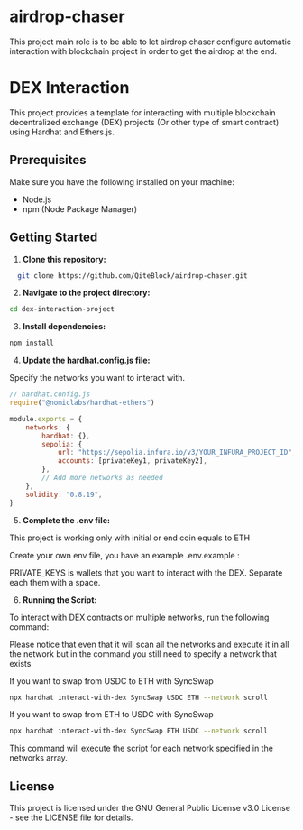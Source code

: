 # airdrop-chaser

This project main role is to be able to let airdrop chaser configure automatic interaction with blockchain project in order to get the airdrop at the end.

# DEX Interaction

This project provides a template for interacting with multiple blockchain decentralized exchange (DEX) projects (Or other type of smart contract) using Hardhat and Ethers.js.

## Prerequisites

Make sure you have the following installed on your machine:

-   Node.js
-   npm (Node Package Manager)

## Getting Started

1. **Clone this repository:**

```bash
  git clone https://github.com/QiteBlock/airdrop-chaser.git
```

2. **Navigate to the project directory:**

```bash
cd dex-interaction-project
```

3. **Install dependencies:**

```bash
npm install
```

4. **Update the hardhat.config.js file:**

Specify the networks you want to interact with.

```javascript
// hardhat.config.js
require("@nomiclabs/hardhat-ethers")

module.exports = {
    networks: {
        hardhat: {},
        sepolia: {
            url: "https://sepolia.infura.io/v3/YOUR_INFURA_PROJECT_ID",
            accounts: [privateKey1, privateKey2],
        },
        // Add more networks as needed
    },
    solidity: "0.8.19",
}
```

5. **Complete the .env file:**

This project is working only with initial or end coin equals to ETH

Create your own env file, you have an example .env.example :

PRIVATE_KEYS is wallets that you want to interact with the DEX. Separate each them with a space.

6. **Running the Script:**

To interact with DEX contracts on multiple networks, run the following command:

Please notice that even that it will scan all the networks and execute it in all the network but in the command you still need to specify a network that exists

If you want to swap from USDC to ETH with SyncSwap

```bash
npx hardhat interact-with-dex SyncSwap USDC ETH --network scroll
```

If you want to swap from ETH to USDC with SyncSwap

```bash
npx hardhat interact-with-dex SyncSwap ETH USDC --network scroll
```

This command will execute the script for each network specified in the networks array.

## License

This project is licensed under the GNU General Public License v3.0 License - see the LICENSE file for details.
